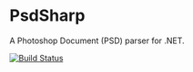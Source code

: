 # PsdSharp
A Photoshop Document (PSD) parser for .NET.

[![Build Status](https://travis-ci.org/AravSinghal/PsdSharp.svg?branch=master)](https://travis-ci.org/AravSinghal/PsdSharp)
